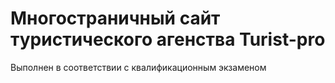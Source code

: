 # Многостраничный сайт туристического агенства Turist-pro
Выполнен в соответствии с квалификационным экзаменом

